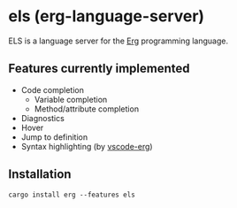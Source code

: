 # els (erg-language-server)

ELS is a language server for the [Erg](https://github.com/erg-lang/erg) programming language.

## Features currently implemented

- Code completion
  - Variable completion
  - Method/attribute completion
- Diagnostics
- Hover
- Jump to definition
- Syntax highlighting (by [vscode-erg](https://github.com/erg-lang/vscode-erg))

## Installation

```console
cargo install erg --features els
```
